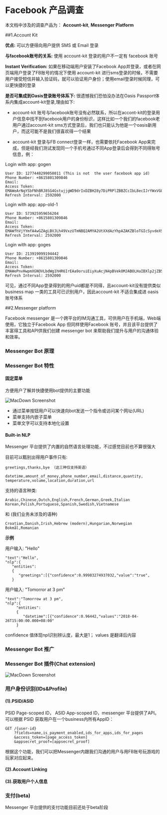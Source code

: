 # Facebook 产品调查

本文档中涉及的调查产品为： **Account-kit**, **Messenger Platform**

##1.Account Kit

**优点:** 可以方便得向用户提供 SMS 或 Email 登录

**与facebook账号的关系:**  使用 account-kit 登录的用户不一定有 facebook 账号

**Instant Verification:**  如果在移动端用户安装了Facebook App并登录，或者在网页端用户登录了FB账号的情况下使用 account-kit 进行sms登录的时候，不需要用户接受短信并输入验证码，就可以验证用户身份；使用email登录时候同理，可以更快捷的登录

**是否可集成到Oasis登录账号体系下:** 很遗憾我们恐怕没办法在Oasis Passport体系内集成account-kit登录,理由如下:

* account-kit 账号与facebook账号没有必然联系，所以在accont-kit的登录用户信息中找不到facebook用户的身份标识，这样比如一个我们的facebook老用户通过account-kit sms方式登录后，我们也只能认为他是一个oasis新用户，而这可能不是我们很喜欢得一个结果

* account-kit 登录与FB connect登录一样，也需要依托Facebook App来完成，但是经我们测试发现同一个手机号通过不同App登录后会得到不同得账号信息，例：

Login with app: gogen

```ret1
User ID: 1277448299058011 (This is not  the user facebook app id)
Phone Number: +8615801309846
Email:
Access Token: EMAWeArNqYSbFNhBRJ8SG4GstujjgWD9drIxDZBH28y7DiPRPlZBBZCcIbL8ecIJrYWxVGQHPjY9ZAClykym3BArlce3RfXK3l9m3NdhdcWZB2f66NdilFqly1J90v9UTrn0WC8IoK6dso7W25uY04Sg0hQIR4SmtEZD
Refresh Interval: 2592000
```

Login with app: app-old-1

```ret2
User ID: 573925959656204
Phone Number: +8615801309846
Email:
Access Token: EMAWfhVjYYmfA4wGZAgLBVJLh49VxzUTmNBQ2AMYA2UtXXdAzYhpAZAKZBloTGIcSyvdeXSUSQtD9jw35YzLLtFxnBt64JjZCYVA4ZCJphZB98DwZAUn9s3ZCftsZCueZAcCorpstZBJ4wjisubmo2b3wPiu4gy3eMZCZCRhJUZD
Refresh Interval: 2592000
```

Login with app: goges

```ret3
User ID: 213919099194442
Phone Number: +8615801309846
Email:
Access Token: EMAWePnvHwpmXGNOVLbdWg1hHR6IrEAa9oruiEiyXuAcjN4pBVekOMJABOLHaIBXlp2jZB5hLh9iz6ll5hxg3u2Wn3vop1PdVVJrFZC9qruFSYbhNDmhaIpAhUrYAdXNpCaDA4QBfzVSKewIBcdQeYHobjc78hgZD
Refresh Interval: 2592000
```

可见，通过不同App登录得到的用户uid都是不同得，且account-kit没有提供类似business map 一类的工具可已识别用户，因此account-kit 不适合集成进 oasis 账号体系


##2.Messenger platform

Facebook messenger 是一个跨平台的IM沟通工具，可供用户在手机端，Web端使用，它独立于Facebook App 但同样使用Facebook 账号，并且该平台提供了丰富得工具和API供我们创建 messenger bot 来帮助我们提升与用户的沟通体验和效率。

### Messenger Bot 原理

### Messenger Bot 特性

#### 固定菜单
方便用户了解并快捷使用bot提供的主要功能

![MacDown Screenshot](http://xuchang-stat.oasgames.com/doc/img/a5.png)

* 通过菜单按钮用户可以快速向bot发送一个指令或访问某个网址(URL)
* 菜单支持内嵌子菜单
* 菜单文字可以支持本地化设置


#### Built-in NLP
Messenger 平台提供了内置的自然语言处理功能，不过感觉目前也不算很强大

目前可以甄别出得用户事件只有:

```
greetings,thanks,bye （这三种仅支持英语）
```
```
datetime,amount_of_money,phone_number,email,distance,quantity,
temperature,volume,location,duration,url
```

支持的语言种类:

```
Arabic,Chinese,Dutch,English,French,German,Greek,Italian
Korean,Polish,Portuguese,Spanish,Swedish,Vietnamese
```

和 (我们业务未涉及的语种)
```
Croatian,Danish,Irish,Hebrew (modern),Hungarian,Norwegian Bokmål,Romanian
```

**示例**

用户输入: "Hello"

```
"text":"Hello",
"nlp":{
   "entities":
   {
      "greetings":[{"confidence":0.99983274937032,"value":"true",
   }
```

用户输入: "Tomorror at 3 pm"

```
"text":"Tomorrow at 3 pm",
"nlp":{
     "entities":
     {
        "datetime":[{"confidence":0.96442,"values":"2018-04-26T15:00:00.000+08:00"
     }
```

confidence 值体现npl识别辨认度，最大是1；
values 是翻译后内容

### Messenger Bot 推广

### Messenger Bot 插件(Chat extension)

![MacDown Screenshot](http://xuchang-stat.oasgames.com/doc/img/a7.png)

### 用户身份识别(IDs&Profile)

#### (1).PSID/ASID

PSID Page-scoped ID， ASID App-scoped ID，messenger 平台提供了API。可以根据 PSID 获取用户在一个business内所有AppID：

```
GET /{user-id}
    ?fields=name,is_payment_enabled,ids_for_apps,ids_for_pages
    &access_token=[page_access_token]
    &appsecret_proof=[appsecret_proof]
```

根据这个功能，我们可以把Messenger内跟我们沟通的用户与用FB账号玩游戏的玩家对应起来。

#### (2).Account Linking
#### (3).获取用户个人信息

### 支付(beta)

Messenger 平台提供的支付功能目前还处于beta阶段

